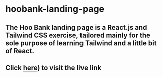 # hoobank-landing-page
## The Hoo Bank landing page is a React.js and Tailwind CSS exercise, tailored mainly for the sole purpose of learning Tailwind and a little bit of React.   
## Click [here](https://mybankpage.netlify.app/)) to visit the live link
